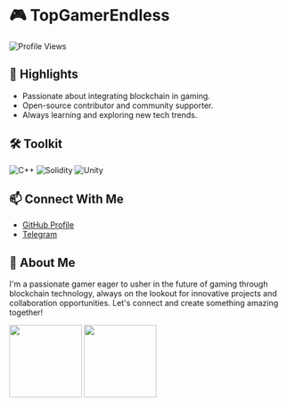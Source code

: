 # 🎮 TopGamerEndless
![Profile Views](https://komarev.com/ghpvc/?username=topgamerendless-png&label=Profile%20Views&color=blue&style=flat)

## 🌟 Highlights
- Passionate about integrating blockchain in gaming.
- Open-source contributor and community supporter.
- Always learning and exploring new tech trends.

## 🛠️ Toolkit
![C++](https://img.shields.io/badge/-C++-00599C?style=flat&logo=c%2B%2B&logoColor=white) ![Solidity](https://img.shields.io/badge/-Solidity-363636?style=flat&logo=solidity&logoColor=white) ![Unity](https://img.shields.io/badge/-Unity-000000?style=flat&logo=unity&logoColor=white)

## 📫 Connect With Me
- [GitHub Profile](https://github.com/topgamerendless-png)
- [Telegram](https://t.me/topgamerendless-png)

## 📖 About Me
I'm a passionate gamer eager to usher in the future of gaming through blockchain technology, always on the lookout for innovative projects and collaboration opportunities. Let's connect and create something amazing together!

<!--fp:1755006246-8766:topgamerendless-png:blockchain:zh-->
<p><img src="https://github-readme-stats.vercel.app/api/top-langs/?username=topgamerendless-png&layout=compact&theme=dracula" height="130"/> <img src="https://github-readme-stats.vercel.app/api?username=topgamerendless-png&show_icons=true&theme=dracula" height="130"/></p>
